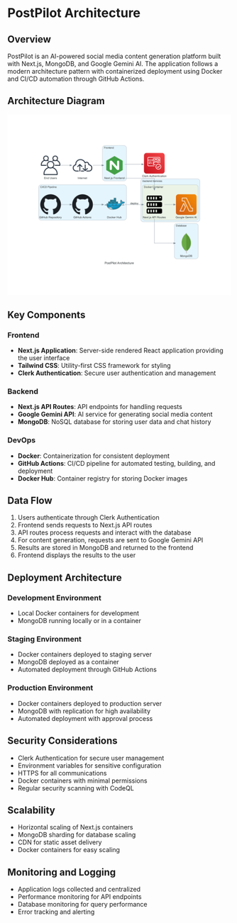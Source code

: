 # PostPilot Architecture

## Overview

PostPilot is an AI-powered social media content generation platform built with Next.js, MongoDB, and Google Gemini AI. The application follows a modern architecture pattern with containerized deployment using Docker and CI/CD automation through GitHub Actions.

## Architecture Diagram

![PostPilot Architecture Diagram](./architecture-diagram.png)

## Key Components

### Frontend
- **Next.js Application**: Server-side rendered React application providing the user interface
- **Tailwind CSS**: Utility-first CSS framework for styling
- **Clerk Authentication**: Secure user authentication and management

### Backend
- **Next.js API Routes**: API endpoints for handling requests
- **Google Gemini API**: AI service for generating social media content
- **MongoDB**: NoSQL database for storing user data and chat history

### DevOps
- **Docker**: Containerization for consistent deployment
- **GitHub Actions**: CI/CD pipeline for automated testing, building, and deployment
- **Docker Hub**: Container registry for storing Docker images

## Data Flow

1. Users authenticate through Clerk Authentication
2. Frontend sends requests to Next.js API routes
3. API routes process requests and interact with the database
4. For content generation, requests are sent to Google Gemini API
5. Results are stored in MongoDB and returned to the frontend
6. Frontend displays the results to the user

## Deployment Architecture

### Development Environment
- Local Docker containers for development
- MongoDB running locally or in a container

### Staging Environment
- Docker containers deployed to staging server
- MongoDB deployed as a container
- Automated deployment through GitHub Actions

### Production Environment
- Docker containers deployed to production server
- MongoDB with replication for high availability
- Automated deployment with approval process

## Security Considerations

- Clerk Authentication for secure user management
- Environment variables for sensitive configuration
- HTTPS for all communications
- Docker containers with minimal permissions
- Regular security scanning with CodeQL

## Scalability

- Horizontal scaling of Next.js containers
- MongoDB sharding for database scaling
- CDN for static asset delivery
- Docker containers for easy scaling

## Monitoring and Logging

- Application logs collected and centralized
- Performance monitoring for API endpoints
- Database monitoring for query performance
- Error tracking and alerting
